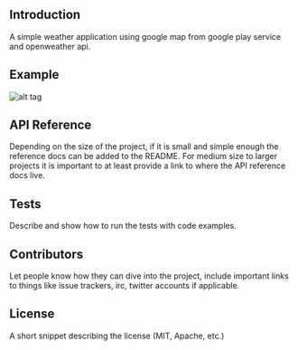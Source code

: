 ## Introduction

A simple weather application using google map from google play service and openweather api.

##  Example

![alt tag](https://raw.githubusercontent.com/louisli1989/weatherMap/branch/path/to/img.png)


## API Reference

Depending on the size of the project, if it is small and simple enough the reference docs can be added to the README. For medium size to larger projects it is important to at least provide a link to where the API reference docs live.

## Tests

Describe and show how to run the tests with code examples.

## Contributors

Let people know how they can dive into the project, include important links to things like issue trackers, irc, twitter accounts if applicable.

## License

A short snippet describing the license (MIT, Apache, etc.)
